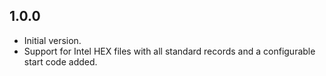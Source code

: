 ## 1.0.0

- Initial version.
- Support for Intel HEX files with all standard records and a configurable start code added.
